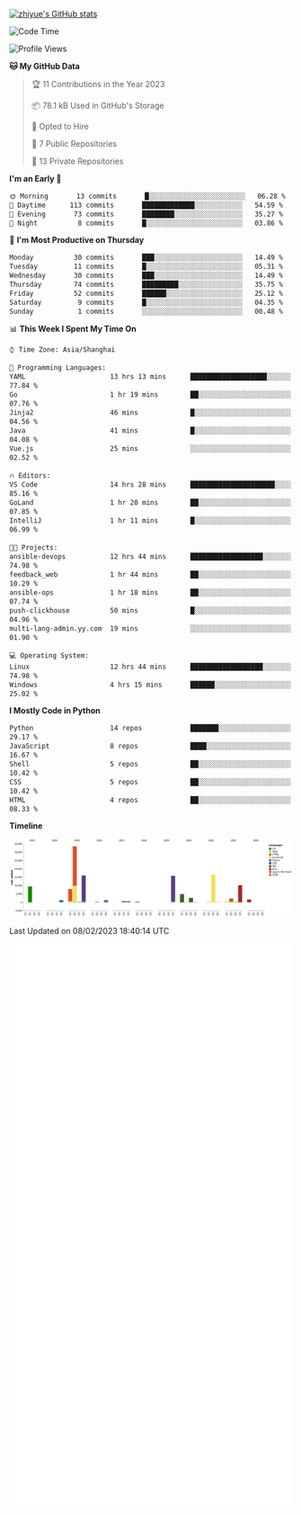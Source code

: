 
[![zhiyue's GitHub stats](https://github-readme-stats.vercel.app/api?username=zhiyue)](https://github.com/anuraghazra/github-readme-stats&&show_icons=true)

<!--START_SECTION:waka-->
![Code Time](http://img.shields.io/badge/Code%20Time-870%20hrs-blue)

![Profile Views](http://img.shields.io/badge/Profile%20Views-2-blue)

**🐱 My GitHub Data** 

> 🏆 11 Contributions in the Year 2023
 > 
> 📦 78.1 kB Used in GitHub's Storage 
 > 
> 💼 Opted to Hire
 > 
> 📜 7 Public Repositories 
 > 
> 🔑 13 Private Repositories  
 > 
**I'm an Early 🐤** 

```text
🌞 Morning       13 commits       █░░░░░░░░░░░░░░░░░░░░░░░░   06.28 % 
🌆 Daytime      113 commits       █████████████░░░░░░░░░░░░   54.59 % 
🌃 Evening       73 commits       ████████░░░░░░░░░░░░░░░░░   35.27 % 
🌙 Night          8 commits       █░░░░░░░░░░░░░░░░░░░░░░░░   03.86 % 

```
📅 **I'm Most Productive on Thursday** 

```text
Monday          30 commits       ███░░░░░░░░░░░░░░░░░░░░░░   14.49 % 
Tuesday         11 commits       █░░░░░░░░░░░░░░░░░░░░░░░░   05.31 % 
Wednesday       30 commits       ███░░░░░░░░░░░░░░░░░░░░░░   14.49 % 
Thursday        74 commits       █████████░░░░░░░░░░░░░░░░   35.75 % 
Friday          52 commits       ██████░░░░░░░░░░░░░░░░░░░   25.12 % 
Saturday         9 commits       █░░░░░░░░░░░░░░░░░░░░░░░░   04.35 % 
Sunday           1 commits       ░░░░░░░░░░░░░░░░░░░░░░░░░   00.48 % 

```


📊 **This Week I Spent My Time On** 

```text
⌚︎ Time Zone: Asia/Shanghai

💬 Programming Languages: 
YAML                     13 hrs 13 mins      ███████████████████░░░░░░   77.84 % 
Go                       1 hr 19 mins        ██░░░░░░░░░░░░░░░░░░░░░░░   07.76 % 
Jinja2                   46 mins             █░░░░░░░░░░░░░░░░░░░░░░░░   04.56 % 
Java                     41 mins             █░░░░░░░░░░░░░░░░░░░░░░░░   04.08 % 
Vue.js                   25 mins             ░░░░░░░░░░░░░░░░░░░░░░░░░   02.52 % 

🔥 Editors: 
VS Code                  14 hrs 28 mins      █████████████████████░░░░   85.16 % 
GoLand                   1 hr 20 mins        ██░░░░░░░░░░░░░░░░░░░░░░░   07.85 % 
IntelliJ                 1 hr 11 mins        █░░░░░░░░░░░░░░░░░░░░░░░░   06.99 % 

🐱‍💻 Projects: 
ansible-devops           12 hrs 44 mins      ██████████████████░░░░░░░   74.98 % 
feedback_web             1 hr 44 mins        ██░░░░░░░░░░░░░░░░░░░░░░░   10.29 % 
ansible-ops              1 hr 18 mins        ██░░░░░░░░░░░░░░░░░░░░░░░   07.74 % 
push-clickhouse          50 mins             █░░░░░░░░░░░░░░░░░░░░░░░░   04.96 % 
multi-lang-admin.yy.com  19 mins             ░░░░░░░░░░░░░░░░░░░░░░░░░   01.90 % 

💻 Operating System: 
Linux                    12 hrs 44 mins      ██████████████████░░░░░░░   74.98 % 
Windows                  4 hrs 15 mins       ██████░░░░░░░░░░░░░░░░░░░   25.02 % 

```

**I Mostly Code in Python** 

```text
Python                   14 repos            ███████░░░░░░░░░░░░░░░░░░   29.17 % 
JavaScript               8 repos             ████░░░░░░░░░░░░░░░░░░░░░   16.67 % 
Shell                    5 repos             ██░░░░░░░░░░░░░░░░░░░░░░░   10.42 % 
CSS                      5 repos             ██░░░░░░░░░░░░░░░░░░░░░░░   10.42 % 
HTML                     4 repos             ██░░░░░░░░░░░░░░░░░░░░░░░   08.33 % 

```


**Timeline**

![Chart not found](https://raw.githubusercontent.com/zhiyue/zhiyue/main/charts/bar_graph.png) 


 Last Updated on 08/02/2023 18:40:14 UTC
<!--END_SECTION:waka-->

<!-- [![Top Langs](https://github-readme-stats.vercel.app/api/top-langs/?username=zhiyue)](https://github.com/anuraghazra/github-readme-stats) -->

![](./github-metrics.svg)

